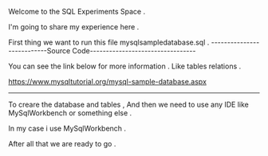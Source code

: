 Welcome to the SQL Experiments Space .

I'm going to share my experience here .

First thing we want to run this file mysqlsampledatabase.sql .
---------------------------Source Code---------------------------------

You can see the link below for more information .
Like tables relations .

https://www.mysqltutorial.org/mysql-sample-database.aspx

-----------------------------------------------------------------------

To creare the database and tables ,
And then we need to use any IDE like MySqlWorkbench or something else .

In my case i use MySqlWorkbench .

After all that we are ready to go .
